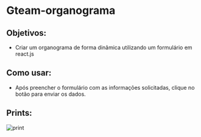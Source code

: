 # Gteam-organograma

## Objetivos: 
  - Criar um organograma de forma dinâmica utilizando um formulário em react.js

## Como usar:
  - Após preencher o formulário com as informações solicitadas, clique no botão para enviar os dados.
  
## Prints: 


![print](https://user-images.githubusercontent.com/115817581/210190934-8ff5012d-1e99-4eec-8bac-0d783ad03359.png)
